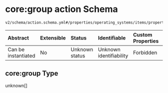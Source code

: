 # core:group action Schema

```txt
v2/schema/action.schema.yml#/properties/operating_systems/items/properties/steps/items/properties/actions/items/oneOf/2/properties/core:group
```



| Abstract            | Extensible | Status         | Identifiable            | Custom Properties | Additional Properties | Access Restrictions | Defined In                                                          |
| :------------------ | :--------- | :------------- | :---------------------- | :---------------- | :-------------------- | :------------------ | :------------------------------------------------------------------ |
| Can be instantiated | No         | Unknown status | Unknown identifiability | Forbidden         | Allowed               | none                | [device.schema.json*](../device.schema.json "open original schema") |

## core:group Type

unknown\[]
